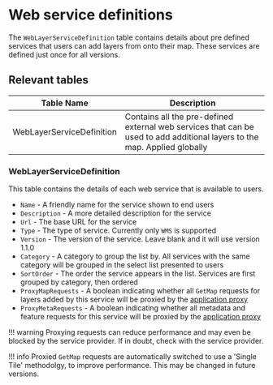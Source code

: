 # Web service definitions

The `WebLayerServiceDefinition` table contains details about pre defined services that users can add layers from onto their map. These services are defined just once for all versions.

## Relevant tables

| Table Name                        | Description                          |
| --------------------------------- | ------------------------------------ |
| WebLayerServiceDefinition         | Contains all the pre-defined external web services that can be used to add additional layers to the map. Applied globally |

### WebLayerServiceDefinition

This table contains the details of each web service that is available to users.

- `Name` - A friendly name for the service shown to end users
- `Description` - A more detailed description for the service
- `Url` - The base URL for the service
- `Type` - The type of service. Currently only `WMS` is supported
- `Version` - The version of the service. Leave blank and it will use version 1.1.0
- `Category` - A category to group the list by. All services with the same category will be grouped in the select list presented to users
- `SortOrder` - The order the service appears in the list. Services are first grouped by category, then ordered
- `ProxyMapRequests` - A boolean indicating whether all `GetMap` requests for layers added by this service will be proxied by the [application proxy](../db/proxy.md)
- `ProxyMetaRequests` - A boolean indicating whether all metadata and feature requests for this service will be proxied by the [application proxy](../db/proxy.md)

!!! warning
    Proxying requests can reduce performance and may even be blocked by the service provider. If in doubt, check with the service provider. 

!!! info
    Proxied `GetMap` requests are automatically switched to use a 'Single Tile' methodolgy, to improve performance. This may be changed in future versions.